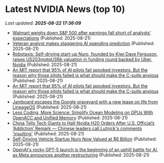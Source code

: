 # Latest NVIDIA News (top 10)
_Last updated: **2025-08-22 17:36:09**_

- [Walmart weighs down S&P 500 after earnings fall short of analysts’ expectations](https://fortune.com/2025/08/21/walmart-weighs-down-sp-500-after-earnings-fall-short-of-analysts-expectations/) (Published: 2025-08-21)
- [Veteran analyst makes staggering AI spending prediction](https://www.thestreet.com/technology/veteran-analyst-makes-staggering-ai-spending-prediction) (Published: 2025-08-21)
- [Robotaxis: Self-driving start-up Nuro, founded by Kiwi Dave Ferguson, raises US$203m at a US$6b valuation in funding round backed by Uber, Nvidia](https://www.nzherald.co.nz/business/robotaxis-self-driving-start-up-nuro-founded-by-kiwi-dave-ferguson-raises-us203m-at-a-us6b-valuation-in-funding-round-backed-by-uber-nvidia/FDLS4XENRFANLCOPW3GQ2YJKTQ/) (Published: 2025-08-21)
- [An MIT report that 95% of AI pilots fail spooked investors. But the reason why those pilots failed is what should make the C-suite anxious](https://biztoc.com/x/f02a3303c31ec3c1) (Published: 2025-08-21)
- [An MIT report that 95% of AI pilots fail spooked investors. But the reason why those pilots failed is what should make the C-suite anxious](https://fortune.com/2025/08/21/an-mit-report-that-95-of-ai-pilots-fail-spooked-investors-but-the-reason-why-those-pilots-failed-is-what-should-make-the-c-suite-anxious/) (Published: 2025-08-21)
- [Jamboard escapes the Google graveyard with a new lease on life from LineageOS](https://www.androidauthority.com/jamboard-lineageos-3590035/) (Published: 2025-08-21)
- [Less Coding, More Science: Simplify Ocean Modeling on GPUs With OpenACC and Unified Memory](https://developer.nvidia.com/blog/less-coding-more-science-simplify-ocean-modeling-on-gpus-with-openacc-and-unified-memory/) (Published: 2025-08-21)
- [China Tells Tech Giants to Halt Nvidia H20 Orders After U.S. Official’s ‘Addiction’ Remark — Chinese leaders call Lutnick's comments 'insulting'](https://www.tomshardware.com/tech-industry/china-tells-tech-giants-to-halt-nvidia-h20-orders-after-u-s-officials-addiction-remark-chinese-leaders-call-lutnicks-comments-insulting) (Published: 2025-08-21)
- [Self-Driving Vehicle Startup Nuro Now Valued at $6 Billion](https://biztoc.com/x/b6d5c73da517bd95) (Published: 2025-08-21)
- [OpenAI's rocky GPT-5 launch is the beginning of an uphill battle for AI, as Meta announces another restructuring](https://www.tomshardware.com/tech-industry/artificial-intelligence/openais-rocky-gpt-5-launch-is-the-beginning-of-an-uphill-battle-for-ai-as-meta-announces-another-restructuring) (Published: 2025-08-21)

